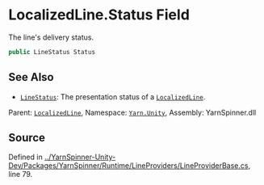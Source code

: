 # LocalizedLine.Status Field

The line's delivery status.


```csharp
public LineStatus Status
```



## See Also
* [`LineStatus`](/api/csharp/yarn.unity/linestatus.md): 
The presentation status of a [`LocalizedLine`](/api/csharp/yarn.unity/localizedline.md).

<div class="class-metadata">

Parent: [`LocalizedLine`](/api/csharp/yarn.unity/localizedline.md), Namespace: [`Yarn.Unity`](/api/csharp/yarn.unity/README.md), Assembly: YarnSpinner.dll
</div>

## Source
Defined in [../YarnSpinner-Unity-Dev/Packages/YarnSpinner/Runtime/LineProviders/LineProviderBase.cs](https://github.com/YarnSpinnerTool/YarnSpinner-Unity//blob/develop/Runtime/LineProviders/LineProviderBase.cs#L79), line 79.
